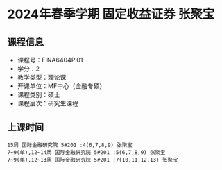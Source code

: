 # 2024年春季学期 固定收益证券 张聚宝






## 课程信息

- 课程号：FINA6404P.01
- 学分：2
- 教学类型：理论课
- 开课单位：MF中心（金融专硕）
- 课程类别：硕士
- 课程层次：研究生课程

## 上课时间

```
15周 国际金融研究院 5#201 :4(6,7,8,9) 张聚宝
7~9(单),12~14周 国际金融研究院 5#201 :5(6,7,8,9) 张聚宝
7~9(单),12~13周 国际金融研究院 5#201 :7(10,11,12,13) 张聚宝
```

